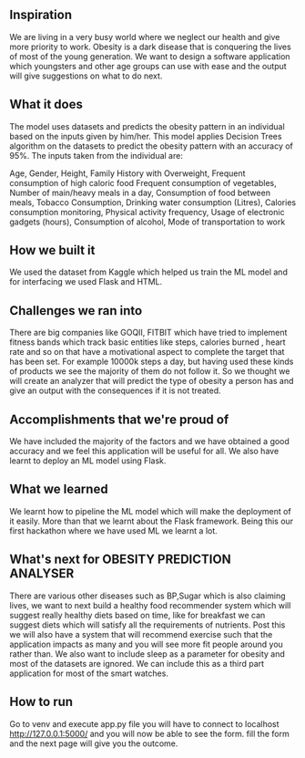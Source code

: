 ## Inspiration
We are living in a very busy world where we neglect our health and give more priority to work. Obesity is a dark disease that is conquering the lives of most of the young generation. We want to design a software application which youngsters and other age groups can use with ease and the output will give suggestions on what to do next. 


## What it does
The model uses datasets and predicts the obesity pattern in an individual based on the inputs given by him/her. This model applies Decision Trees algorithm on the datasets to predict the obesity pattern with an accuracy of 95%. The inputs taken from the individual are:

Age, Gender, Height, Family History with Overweight, Frequent consumption of high caloric food
Frequent consumption of vegetables, Number of main/heavy meals in a day, Consumption of food between meals, Tobacco Consumption, Drinking water consumption (Litres), Calories consumption monitoring, Physical activity frequency, Usage of electronic gadgets (hours), Consumption of alcohol, Mode of transportation to work

## How we built it
We used the dataset from Kaggle which helped us train the ML model and for interfacing we used Flask and HTML.

## Challenges we ran into
There are big companies like GOQII, FITBIT which have tried to implement fitness bands which track basic entities like steps, calories burned , heart rate and so on that have a motivational aspect to complete the target that has been set. For example 10000k steps a day, but having used these kinds of products we see the majority of them do not follow it. So we thought we will create an analyzer that will predict the type of obesity a person has and give an output with the consequences if it is not treated. 
  

## Accomplishments that we're proud of
We have included the majority of the factors and we have obtained a good accuracy and we feel this application will be useful for all. We also have learnt to deploy an ML model using Flask.

## What we learned
We learnt how to pipeline the ML model which will make the deployment of it easily. More than that we learnt about the Flask framework. Being this our first hackathon where we have used ML we learnt a lot.

## What's next for OBESITY PREDICTION ANALYSER
There are various other diseases such as BP,Sugar which is also claiming lives, we want to next build a healthy food recommender system which will suggest really healthy diets based on time, like for breakfast we can suggest diets which will satisfy all the requirements of nutrients. Post this we will also have a system that will recommend exercise such that the application impacts as many and you will see more fit people around you rather than. We also want to include sleep as a parameter for obesity and most of the datasets are ignored. We can include this as a third part application for most of the smart watches.

## How to run
Go to venv and execute app.py file you will have to connect to localhost http://127.0.0.1:5000/ and you will now be able to see the form. fill the form and the next page will give you the outcome. 

